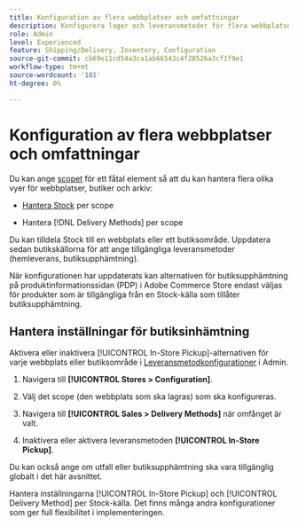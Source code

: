 ```yaml
---
title: Konfiguration av flera webbplatser och omfattningar
description: Konfigurera lager och leveransmetoder för flera webbplatser och butiksomfång.
role: Admin
level: Experienced
feature: Shipping/Delivery, Inventory, Configuration
source-git-commit: cb69e11cd54a3ca1ab66543c4f28526a3cf1f9e1
workflow-type: tm+mt
source-wordcount: '181'
ht-degree: 0%

---
```


# Konfiguration av flera webbplatser och omfattningar

Du kan ange [scopet](https://experienceleague.adobe.com/en/docs/commerce-admin/start/setup/websites-stores-views#scope-settings) för ett fåtal element så att du kan hantera flera olika vyer för webbplatser, butiker och arkiv:

- [Hantera Stock](https://experienceleague.adobe.com/en/docs/commerce-admin/inventory/stocks/stocks-manage) per scope

- Hantera [!DNL Delivery Methods] per scope

Du kan tilldela Stock till en webbplats eller ett butiksområde. Uppdatera sedan butikskällorna för att ange tillgängliga leveransmetoder (hemleverans, butiksupphämtning).

När konfigurationen har uppdaterats kan alternativen för butiksupphämtning på produktinformationssidan (PDP) i Adobe Commerce Store endast väljas för produkter som är tillgängliga från en Stock-källa som tillåter butiksupphämtning.

## Hantera inställningar för butiksinhämtning

Aktivera eller inaktivera [!UICONTROL In-Store Pickup]-alternativen för varje webbplats eller butiksområde i [Leveransmetodkonfigurationer](enable-general.md#delivery-methods) i Admin.

1. Navigera till **[!UICONTROL Stores > Configuration]**.

1. Välj det scope (den webbplats som ska lagras) som ska konfigureras.

1. Navigera till **[!UICONTROL Sales > Delivery Methods]** när omfånget är valt.

1. Inaktivera eller aktivera leveransmetoden **[!UICONTROL In-Store Pickup]**.

Du kan också ange om utfall eller butiksupphämtning ska vara tillgänglig globalt i det här avsnittet.

Hantera inställningarna [!UICONTROL In-Store Pickup] och [!UICONTROL Delivery Method] per Stock-källa. Det finns många andra konfigurationer som ger full flexibilitet i implementeringen.
